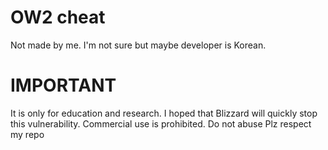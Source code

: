 # OW2 cheat
Not made by me.
I'm not sure but maybe developer is Korean.
# IMPORTANT
It is only for education and research.
I hoped that Blizzard will quickly stop this vulnerability.
Commercial use is prohibited.
Do not abuse
Plz respect my repo
